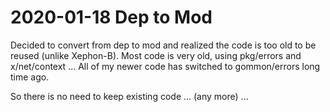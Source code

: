 # 2020-01-18 Dep to Mod

Decided to convert from dep to mod and realized the code is too old to be reused (unlike Xephon-B).
Most code is very old, using pkg/errors and x/net/context ... All of my newer code has switched to gommon/errors long time ago.

So there is no need to keep existing code ... (any more) ...

